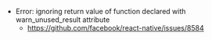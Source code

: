  - Error: ignoring return value of function declared with warn_unused_result attribute
    - https://github.com/facebook/react-native/issues/8584